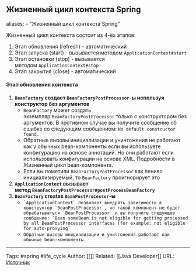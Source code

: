 ## Жизненный цикл контекста Spring

aliases: 
	- "Жизненный цикл контекста Spring"

Жизненный цикл контекста состоит из 4-ёх этапов:
1. Этап обновления (refresh) - автоматический
2. Этап запуска (start) - вызывается методом `ApplicationContext#start`
3. Этап остановки (stop) - вызывается методом `ApplicationContext#stop`
4. Этап закрытия (close) - автоматический

#### Этап обновления контекста
1. **`BeanFactory` создает `BeanFactoryPostProcessor`-ы используя конструктор без аргументов**
	- `BeanFactory` может создать экземпляр `BeanFactoryPostProcessor` только с конструктором без аргументов. В противном случае вы получите сообщение об ошибке со следующим сообщением: `No default constructor found.`
	- Обратные вызовы инициализации и уничтожения не работают как у обычных bean-компоненты если вы используете конфигурацию на основе аннотаций. Но они работают если использовать конфигурации на основе XML. Подробности в Жизненный цикл bean-компонента.
	- Если вы пометили `BeanFactoryPostProcessor` как лениво инициализируемый, то `BeanFactory` проигнорирует это
2. **`ApplicationContext` вызывает метод `BeanFactoryPostProcessor#postProcessBeanFactory`**
3. **`BeanFactory` creates `BeanPostProcessor`-ы**
	- `` `ApplicationContext` позволяет внедрять зависимости в конструктор `BeanPostProcessor`, но такой компонент не будет обрабатываться `BeanPostProcessor` и вы получите следующее сообщение: `Bean someBean is not eligible for getting processed by all BeanPostProcessor interfaces (for example: not eligible for auto-proxying` ``
	- `Обратные вызовы инициализации и уничтожения работают как обычные bean-компоненты.`
	
	
---
Tags: #spring #life_cycle
Author: [[]]
Related: [[Java Developer]]
URL: [Источник](https://refactoring.guru/ru/design-patterns/java)



